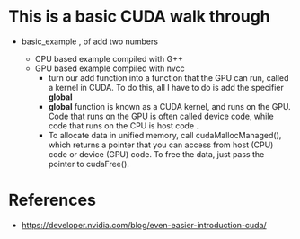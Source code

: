 

# This is a basic CUDA walk through 



- basic_example , of add two numbers
   
   - CPU based example compiled with G++
   - GPU based example compiled with nvcc
        - turn our add function into a function that the GPU can run, called a kernel in CUDA. To do this, all I have to do is add the specifier __global__
        - __global__ function is known as a CUDA kernel, and runs on the GPU. Code that runs on the GPU is often called device code, while code that runs on the CPU is host code .
        - To allocate data in unified memory, call cudaMallocManaged(), which returns a pointer that you can access from host (CPU) code or device (GPU) code. To free the data, just pass the pointer to cudaFree().
        






# References

- https://developer.nvidia.com/blog/even-easier-introduction-cuda/